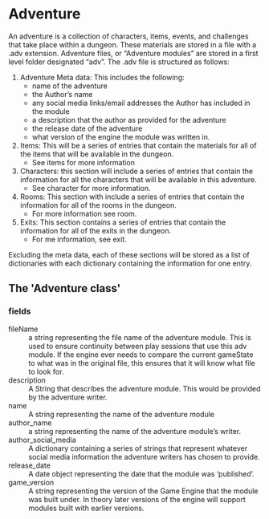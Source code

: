 # Adventure

An adventure is a collection of characters, items, events, and challenges that take place within a dungeon. These materials are stored in a file with a .adv extension. Adventure files, or “Adventure modules” are stored in a first level folder designated “adv”. 
The .adv file is structured as follows:

1. Adventure Meta data: This includes the following:
    * name of the adventure
    * the Author’s name
    * any social media links/email addresses the Author has included in the module
    * a description that the author as provided for the adventure
    * the release date of the adventure
    * what version of the engine the module was written in.
2. Items: This will be a series of entries that contain the materials for all of the items that will be available in the dungeon. 
    * See items for more information
3. Characters: this section will include a series of entries that contain the information for all the characters that will be available in this adventure.
    * See character for more information.
4. Rooms: This section with include a series of entries that contain the information for all of the rooms in the dungeon. 
    * For more information see room.
5. Exits: This section contains a series of entries that contain the information for all of the exits in the dungeon. 
    * For me information, see exit.

Excluding the meta data, each of these sections will be stored as a list of dictionaries with each dictionary containing the information for one entry.

## The 'Adventure class'

### fields
<dl>
    <dt>fileName</dt>
    <dd>a string representing the file name of the adventure module. This is used to ensure continuity between play sessions that use this adv module. If the engine ever needs to compare the current gameState to what was in the original file, this ensures that it will know what file to look for.</dd>
    <dt>description</dt>
    <dd>A String that describes the adventure module. This would be provided by the adventure writer.</dd>
    <dt>name</dt>
    <dd>A string representing the name of the adventure module</dd>
    <dt>author_name</dt>
    <dd>a string representing the name of the adventure module’s writer.</dd>
    <dt>author_social_media</dt>
    <dd>A dictionary containing a series of strings that represent whatever social media information the adventure writers has chosen to provide.</dd>
    <dt>release_date</dt>
    <dd>A date object representing the date that the module was ‘published’.</dd>
    <dt>game_version</dt>
    <dd>A string representing the version of the Game Engine that the module was built under. In theory later versions of the engine will support modules built with earlier versions.</dd>
</dl>

## 